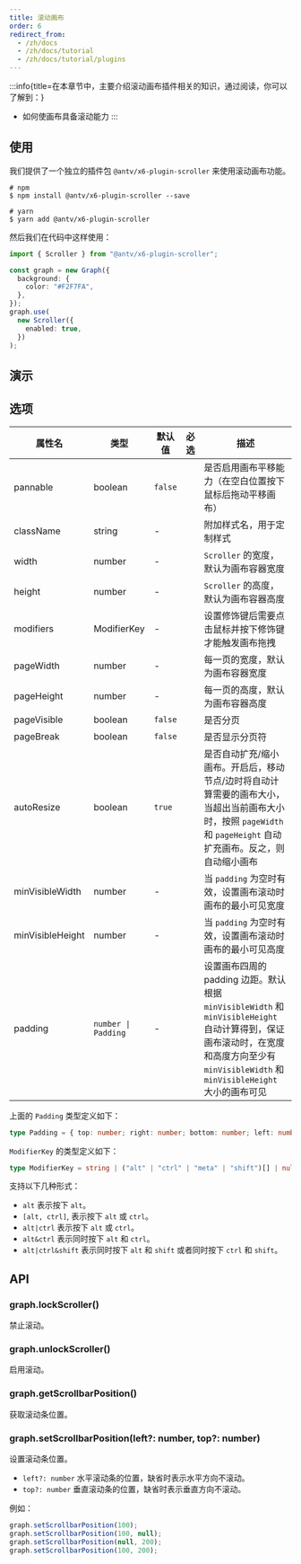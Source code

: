 ```yaml
---
title: 滚动画布
order: 6
redirect_from:
  - /zh/docs
  - /zh/docs/tutorial
  - /zh/docs/tutorial/plugins
---
```


:::info{title=在本章节中，主要介绍滚动画布插件相关的知识，通过阅读，你可以了解到：}

- 如何使画布具备滚动能力
  :::

## 使用

我们提供了一个独立的插件包 `@antv/x6-plugin-scroller` 来使用滚动画布功能。

```shell
# npm
$ npm install @antv/x6-plugin-scroller --save

# yarn
$ yarn add @antv/x6-plugin-scroller
```

然后我们在代码中这样使用：

```ts
import { Scroller } from "@antv/x6-plugin-scroller";

const graph = new Graph({
  background: {
    color: "#F2F7FA",
  },
});
graph.use(
  new Scroller({
    enabled: true,
  })
);
```

## 演示

<code id="plugin-scroller" src="@/src/tutorial/plugins/scroller/index.tsx"></code>

## 选项

| 属性名           | 类型                | 默认值  | 必选 | 描述                                                                                                                                                                                   |
|------------------|---------------------|---------|------|--------------------------------------------------------------------------------------------------------------------------------------------------------------------------------------|
| pannable         | boolean             | `false` |      | 是否启用画布平移能力（在空白位置按下鼠标后拖动平移画布）                                                                                                                                 |
| className        | string              | -       |      | 附加样式名，用于定制样式                                                                                                                                                                |
| width            | number              | -       |      | `Scroller` 的宽度，默认为画布容器宽度                                                                                                                                                   |
| height           | number              | -       |      | `Scroller` 的高度，默认为画布容器高度                                                                                                                                                   |
| modifiers        | ModifierKey         | -       |      | 设置修饰键后需要点击鼠标并按下修饰键才能触发画布拖拽                                                                                                                                   |
| pageWidth        | number              | -       |      | 每一页的宽度，默认为画布容器宽度                                                                                                                                                        |
| pageHeight       | number              | -       |      | 每一页的高度，默认为画布容器高度                                                                                                                                                        |
| pageVisible      | boolean             | `false` |      | 是否分页                                                                                                                                                                               |
| pageBreak        | boolean             | `false` |      | 是否显示分页符                                                                                                                                                                         |
| autoResize       | boolean             | `true`  |      | 是否自动扩充/缩小画布。开启后，移动节点/边时将自动计算需要的画布大小，当超出当前画布大小时，按照 `pageWidth` 和 `pageHeight` 自动扩充画布。反之，则自动缩小画布                              |
| minVisibleWidth  | number              | -       |      | 当 `padding` 为空时有效，设置画布滚动时画布的最小可见宽度                                                                                                                               |
| minVisibleHeight | number              | -       |      | 当 `padding` 为空时有效，设置画布滚动时画布的最小可见高度                                                                                                                               |
| padding          | `number \| Padding` | -       |      | 设置画布四周的 padding 边距。默认根据 `minVisibleWidth` 和 `minVisibleHeight` 自动计算得到，保证画布滚动时，在宽度和高度方向至少有 `minVisibleWidth` 和 `minVisibleHeight` 大小的画布可见 |

上面的 `Padding` 类型定义如下：

```ts
type Padding = { top: number; right: number; bottom: number; left: number };
```

`ModifierKey` 的类型定义如下：

```ts
type ModifierKey = string | ("alt" | "ctrl" | "meta" | "shift")[] | null;
```

支持以下几种形式：

- `alt` 表示按下 `alt`。
- `[alt, ctrl]`,  表示按下 `alt` 或 `ctrl`。
- `alt|ctrl` 表示按下 `alt` 或 `ctrl`。
- `alt&ctrl` 表示同时按下 `alt` 和 `ctrl`。
- `alt|ctrl&shift` 表示同时按下 `alt` 和 `shift` 或者同时按下 `ctrl` 和 `shift`。

## API

### graph.lockScroller()

禁止滚动。

### graph.unlockScroller()

启用滚动。

### graph.getScrollbarPosition()

获取滚动条位置。

### graph.setScrollbarPosition(left?: number, top?: number)

设置滚动条位置。

- `left?: number` 水平滚动条的位置，缺省时表示水平方向不滚动。
- `top?: number` 垂直滚动条的位置，缺省时表示垂直方向不滚动。

例如：

```ts
graph.setScrollbarPosition(100);
graph.setScrollbarPosition(100, null);
graph.setScrollbarPosition(null, 200);
graph.setScrollbarPosition(100, 200);
```
